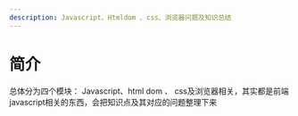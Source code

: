 ```yaml
---
description: Javascript、Htmldom 、css、浏览器问题及知识总结
---
```


# 简介

总体分为四个模块： Javascript、html dom 、 css及浏览器相关，其实都是前端javascript相关的东西，会把知识点及其对应的问题整理下来

